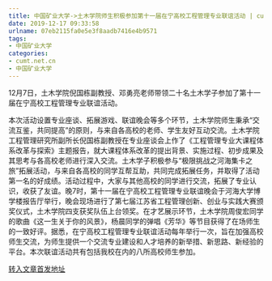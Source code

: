 ```yaml
---
title: 中国矿业大学->土木学院师生积极参加第十一届在宁高校工程管理专业联谊活动 | cumt.net.cn
date: 2019-12-17 09:33:58
urlname: 07eb2115fa0e5e3f8aadb7416e4b9571
tags: 
- 中国矿业大学
categories:
- cumt.net.cn
- 中国矿业大学
---
```

12月7日，土木学院倪国栋副教授、邓勇亮老师带领二十名土木学子参加了第十一届在宁高校工程管理专业联谊活动。

本次活动设置专业座谈、拓展游戏、联谊晚会等多个环节，土木学院师生秉承“交流互鉴，共同提高”的原则，与来自各高校的老师、学生友好互动交流。土木学院工程管理研究所副所长倪国栋副教授在专业座谈会上作了《工程管理专业大课程体系改革与探索》主题报告，就大课程体系改革的提出背景、实施过程、初步成果及其思考与各高校老师进行深入交流。土木学子积极参与“极限挑战之河海集卡之旅”拓展活动，与来自各高校的同学互帮互助，共同完成拓展任务，并取得了活动第一名的好成绩。活动过程中，大家与其他高校的同学进行交流，拓展了专业认识，收获了友谊。晚7时，第十一届在宁高校工程管理专业联谊晚会于河海大学博学楼报告厅举行，晚会现场进行了第七届江苏省工程管理创新、创业与实践大赛颁奖仪式，土木学院四支获奖队伍上台领奖。在才艺展示环节，土木学院周俊宏同学的歌曲《这一生关于你的风景》，杨晨同学的弹唱《芳华》等节目获得了在场师生的一致好评。据悉，在宁高校工程管理专业联谊活动每年举行一次，旨在加强高校师生交流，为师生提供一个交流专业建设和人才培养的新举措、新思路、新经验的平台。本次联谊活动共有包括我校在内的八所高校师生参加。



[转入文章首发地址](http://xwzx.cumt.edu.cn/76/32/c523a554546/page.htm)